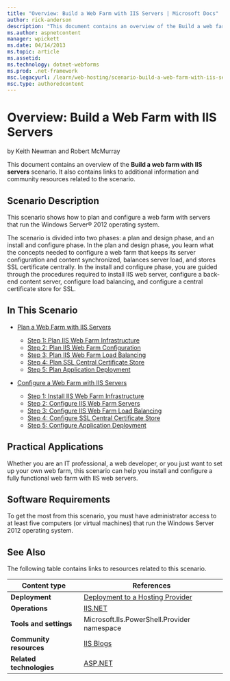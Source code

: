```yaml
---
title: "Overview: Build a Web Farm with IIS Servers | Microsoft Docs"
author: rick-anderson
description: "This document contains an overview of the Build a web farm with IIS servers scenario. It also contains links to additional information and community resource..."
ms.author: aspnetcontent
manager: wpickett
ms.date: 04/14/2013
ms.topic: article
ms.assetid: 
ms.technology: dotnet-webforms
ms.prod: .net-framework
msc.legacyurl: /learn/web-hosting/scenario-build-a-web-farm-with-iis-servers/overview-build-a-web-farm-with-iis-servers
msc.type: authoredcontent
---
```

Overview: Build a Web Farm with IIS Servers
====================
by Keith Newman and Robert McMurray

This document contains an overview of the **Build a web farm with IIS servers** scenario. It also contains links to additional information and community resources related to the scenario.

## Scenario Description

This scenario shows how to plan and configure a web farm with servers that run the Windows Server® 2012 operating system.

The scenario is divided into two phases: a plan and design phase, and an install and configure phase. In the plan and design phase, you learn what the concepts needed to configure a web farm that keeps its server configuration and content synchronized, balances server load, and stores SSL certificate centrally. In the install and configure phase, you are guided through the procedures required to install IIS web server, configure a back-end content server, configure load balancing, and configure a central certificate store for SSL.

## In This Scenario

- [Plan a Web Farm with IIS Servers](plan-a-web-farm-with-iis-servers.md)

    - [Step 1: Plan IIS Web Farm Infrastructure](planning-step-1-plan-iis-web-farm-infrastructure.md)
    - [Step 2: Plan IIS Web Farm Configuration](planning-step-2-plan-iis-web-farm-configuration.md)
    - [Step 3: Plan IIS Web Farm Load Balancing](planning-step-3-plan-iis-web-farm-load-balancing.md)
    - [Step 4: Plan SSL Central Certificate Store](planning-step-4-plan-ssl-central-certificate-store.md)
    - [Step 5: Plan Application Deployment](planning-step-5-plan-application-deployment.md)
- [Configure a Web Farm with IIS Servers](configure-a-web-farm-with-iis-servers.md)

    - [Step 1: Install IIS Web Farm Infrastructure](configuring-step-1-install-iis-web-farm-infrastructure.md)
    - [Step 2: Configure IIS Web Farm Servers](configuring-step-2-configure-iis-web-farm-servers.md)
    - [Step 3: Configure IIS Web Farm Load Balancing](configuring-step-3-configure-iis-web-farm-load-balancing.md)
    - [Step 4: Configure SSL Central Certificate Store](configuring-step-4-configure-ssl-central-certificate-store.md)
    - [Step 5: Configure Application Deployment](configuring-step-5-configure-application-deployment.md)

## Practical Applications

Whether you are an IT professional, a web developer, or you just want to set up your own web farm, this scenario can help you install and configure a fully functional web farm with IIS web servers.

## Software Requirements

To get the most from this scenario, you must have administrator access to at least five computers (or virtual machines) that run the Windows Server 2012 operating system.

## See Also

The following table contains links to resources related to this scenario.

| Content type | References |
| --- | --- |
| **Deployment** | [Deployment to a Hosting Provider](https://www.asp.net/web-forms/tutorials/deployment-to-a-hosting-provider/deployment-to-a-hosting-provider-introduction-1-of-12) | [Web Deploy 2.0](../../../downloads/microsoft/web-deploy.md) |
| **Operations** | [IIS.NET](https://www.iis.net/) | [IIS Learning Center](https://www.iis.net/learn) |
| **Tools and settings** | Microsoft.IIs.PowerShell.Provider namespace |
| **Community resources** | [IIS Blogs](https://blogs.iis.net/) | [IIS Forums](https://forums.iis.net/) | [Robert McMurray's Blog](https://blogs.msdn.com/b/robert_mcmurray/) | [Scott Forsyth's Blog](https://blogs.iis.net/owscott/default.aspx) | [Steve Schofield's Blog](https://blogs.iis.net/steveschofield/default.aspx) |
| **Related technologies** | [ASP.NET](https://www.asp.net/) | [ASP.NET Web Projects](https://msdn.microsoft.com/en-us/library/ywdtth2f.aspx) |